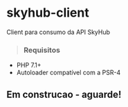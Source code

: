 # skyhub-client
Client para consumo da API SkyHub

> ### Requisitos

- PHP 7.1+
- Autoloader compatível com a PSR-4

## Em construcao - aguarde!
